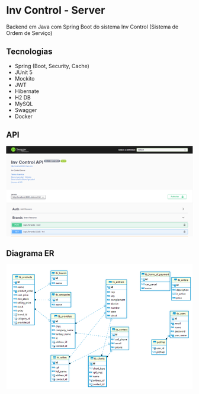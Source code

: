 # Inv Control - Server
Backend em Java com Spring Boot do sistema Inv Control (Sistema de Ordem de Serviço)

## Tecnologias
* Spring (Boot, Security, Cache)
* JUnit 5
* Mockito
* JWT
* Hibernate
* H2 DB
* MySQL
* Swagger
* Docker

## API
<img src="https://github.com/BrunoIgarzabal/inv-control-server/blob/main/screenshots/swagger.png" />

## Diagrama ER
<img src="https://github.com/BrunoIgarzabal/inv-control-server/blob/main/screenshots/ER.png" />
